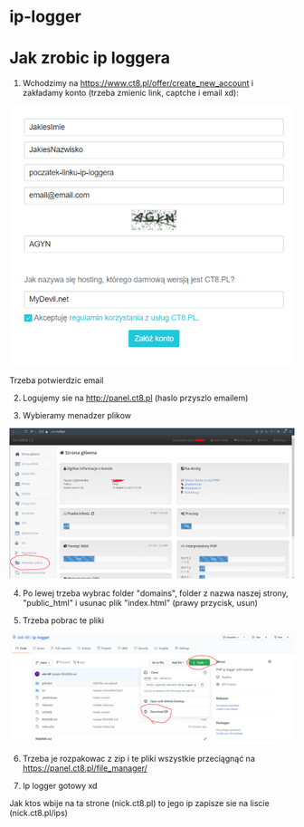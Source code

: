 # ip-logger

# Jak zrobic ip loggera
1. Wchodzimy na https://www.ct8.pl/offer/create_new_account i zakładamy konto (trzeba zmienic link, captche i email xd):
  <img src="/githubio/obraz_2021-01-25_122538.png"/>
  
  
  Trzeba potwierdzic email
  
2. Logujemy sie na http://panel.ct8.pl (haslo przyszlo emailem)
  
3. Wybieramy menadzer plikow
<img src="/githubio/obraz_2021-01-25_123142.png"/>

4. Po lewej trzeba wybrac folder "domains", folder z nazwa naszej strony, "public_html" i usunac plik "index.html" (prawy przycisk, usun)

5. Trzeba pobrac te pliki
<img src="/githubio/obraz_2021-01-25_123631.png"/>

6. Trzeba je rozpakowac z zip i te pliki wszystkie przeciągnąć na https://panel.ct8.pl/file_manager/ 

7. Ip logger gotowy xd

Jak ktos wbije na ta strone (nick.ct8.pl) to jego ip zapisze sie na liscie (nick.ct8.pl/ips)
